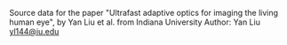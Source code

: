 Source data for the paper "Ultrafast adaptive optics for imaging the living human eye", by Yan Liu et al. from Indiana University
Author: Yan Liu yl144@iu.edu